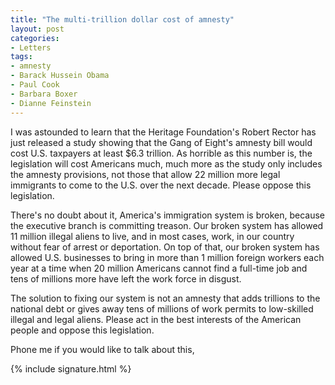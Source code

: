 ```yaml
---
title: "The multi-trillion dollar cost of amnesty"
layout: post
categories:
- Letters
tags:
- amnesty
- Barack Hussein Obama
- Paul Cook
- Barbara Boxer
- Dianne Feinstein
---
```


I was astounded to learn that the Heritage Foundation's Robert Rector has just released a study showing that the Gang of Eight's amnesty bill would cost U.S. taxpayers at least $6.3 trillion. As horrible as this number is, the legislation will cost Americans much, much more as the study only includes the amnesty provisions, not those that allow 22 million more legal immigrants to come to the U.S. over the next decade. Please oppose this legislation.

There's no doubt about it, America's immigration system is broken, because the executive branch is committing treason. Our broken system has allowed 11 million illegal aliens to live, and in most cases, work, in our country without fear of arrest or deportation. On top of that, our broken system has allowed U.S. businesses to bring in more than 1 million foreign workers each year at a time when 20 million Americans cannot find a full-time job and tens of millions more have left the work force in disgust.

The solution to fixing our system is not an amnesty that adds trillions to the national debt or gives away tens of millions of work permits to low-skilled illegal and legal aliens. Please act in the best interests of the American people and oppose this legislation.

Phone me if you would like to talk about this,

{% include signature.html %}
